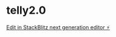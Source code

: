 # telly2.0

[Edit in StackBlitz next generation editor ⚡️](https://stackblitz.com/~/github.com/factoryunlock/telly2.0)
